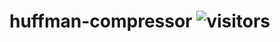 # huffman-compressor ![visitors](https://visitor-badge.glitch.me/badge?page_id=odilov.huffman-compressor)
